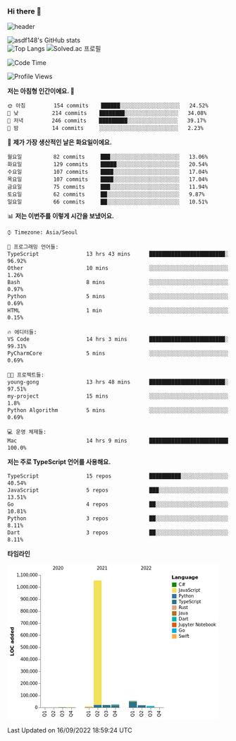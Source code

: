### Hi there 👋

![header](https://capsule-render.vercel.app/api?type=shark&color=gradient&height=300&section=header&text=asdf148&fontSize=90)

![asdf148's GitHub stats](https://github-readme-stats.vercel.app/api?username=asdf148&show_icons=true&theme=midnight-purple)<br>
![Top Langs](https://github-readme-stats.vercel.app/api/top-langs/?username=asdf148&layout=compact&theme=midnight-purple&langs_count=10)
![Solved.ac 프로필](http://mazassumnida.wtf/api/v2/generate_badge?boj=eldldk)

<!--
**asdf148/asdf148** is a ✨ _special_ ✨ repository because its `README.md` (this file) appears on your GitHub profile.

Here are some ideas to get you started:

- 🔭 I’m currently working on ...
- 🌱 I’m currently learning ...
- 👯 I’m looking to collaborate on ...
- 🤔 I’m looking for help with ...
- 💬 Ask me about ...
- 📫 How to reach me: ...
- 😄 Pronouns: ...
- ⚡ Fun fact: ...
-->

<!--START_SECTION:waka-->
![Code Time](http://img.shields.io/badge/Code%20Time-129%20hrs%2039%20mins-blue)

![Profile Views](http://img.shields.io/badge/Profile%20Views-0-blue)

**저는 아침형 인간이에요. 🐤** 

```text
🌞 아침         154 commits    ██████░░░░░░░░░░░░░░░░░░░   24.52% 
🌆 낮　         214 commits    ████████░░░░░░░░░░░░░░░░░   34.08% 
🌃 저녁         246 commits    █████████░░░░░░░░░░░░░░░░   39.17% 
🌙 밤　         14 commits     ░░░░░░░░░░░░░░░░░░░░░░░░░   2.23%

```
📅 **제가 가장 생산적인 날은 화요일이에요.** 

```text
월요일          82 commits     ███░░░░░░░░░░░░░░░░░░░░░░   13.06% 
화요일          129 commits    █████░░░░░░░░░░░░░░░░░░░░   20.54% 
수요일          107 commits    ████░░░░░░░░░░░░░░░░░░░░░   17.04% 
목요일          107 commits    ████░░░░░░░░░░░░░░░░░░░░░   17.04% 
금요일          75 commits     ███░░░░░░░░░░░░░░░░░░░░░░   11.94% 
토요일          62 commits     ██░░░░░░░░░░░░░░░░░░░░░░░   9.87% 
일요일          66 commits     ██░░░░░░░░░░░░░░░░░░░░░░░   10.51%

```


📊 **저는 이번주를 이렇게 시간을 보냈어요.** 

```text
⌚︎ Timezone: Asia/Seoul

💬 프로그래밍 언어들: 
TypeScript               13 hrs 43 mins      ████████████████████████░   96.92% 
Other                    10 mins             ░░░░░░░░░░░░░░░░░░░░░░░░░   1.26% 
Bash                     8 mins              ░░░░░░░░░░░░░░░░░░░░░░░░░   0.97% 
Python                   5 mins              ░░░░░░░░░░░░░░░░░░░░░░░░░   0.69% 
HTML                     1 min               ░░░░░░░░░░░░░░░░░░░░░░░░░   0.15%

🔥 에디터들: 
VS Code                  14 hrs 3 mins       ████████████████████████░   99.31% 
PyCharmCore              5 mins              ░░░░░░░░░░░░░░░░░░░░░░░░░   0.69%

🐱‍💻 프로젝트들: 
young-gong               13 hrs 48 mins      ████████████████████████░   97.51% 
my-project               15 mins             ░░░░░░░░░░░░░░░░░░░░░░░░░   1.8% 
Python Algorithm         5 mins              ░░░░░░░░░░░░░░░░░░░░░░░░░   0.69%

💻 운영 체제들: 
Mac                      14 hrs 9 mins       █████████████████████████   100.0%

```

**저는 주로 TypeScript 언어를 사용해요.** 

```text
TypeScript               15 repos            ██████████░░░░░░░░░░░░░░░   40.54% 
JavaScript               5 repos             ███░░░░░░░░░░░░░░░░░░░░░░   13.51% 
Go                       4 repos             ██░░░░░░░░░░░░░░░░░░░░░░░   10.81% 
Python                   3 repos             ██░░░░░░░░░░░░░░░░░░░░░░░   8.11% 
Dart                     3 repos             ██░░░░░░░░░░░░░░░░░░░░░░░   8.11%

```


**타임라인**

![Chart not found](https://raw.githubusercontent.com/asdf148/asdf148/main/charts/bar_graph.png) 


 Last Updated on 16/09/2022 18:59:24 UTC
<!--END_SECTION:waka-->
